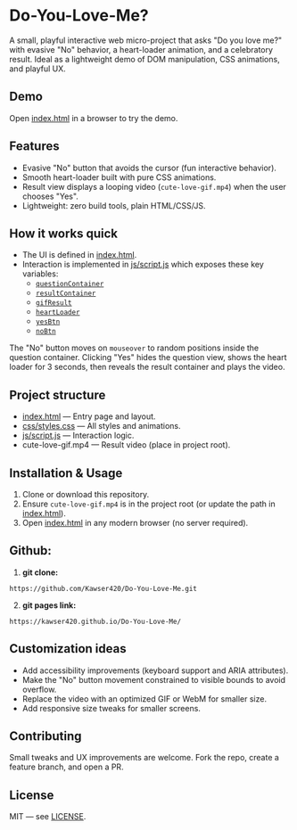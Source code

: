 # Do-You-Love-Me?

A small, playful interactive web micro-project that asks "Do you love me?" with evasive "No" behavior, a heart-loader animation, and a celebratory result. Ideal as a lightweight demo of DOM manipulation, CSS animations, and playful UX.

## Demo

Open [index.html](index.html) in a browser to try the demo.

## Features

- Evasive "No" button that avoids the cursor (fun interactive behavior).
- Smooth heart-loader built with pure CSS animations.
- Result view displays a looping video (`cute-love-gif.mp4`) when the user chooses "Yes".
- Lightweight: zero build tools, plain HTML/CSS/JS.

## How it works quick

- The UI is defined in [index.html](index.html).
- Interaction is implemented in [js/script.js](js/script.js) which exposes these key variables:
  - [`questionContainer`](js/script.js)
  - [`resultContainer`](js/script.js)
  - [`gifResult`](js/script.js)
  - [`heartLoader`](js/script.js)
  - [`yesBtn`](js/script.js)
  - [`noBtn`](js/script.js)

The "No" button moves on `mouseover` to random positions inside the question container. Clicking "Yes" hides the question view, shows the heart loader for 3 seconds, then reveals the result container and plays the video.

## Project structure

- [index.html](index.html) — Entry page and layout.
- [css/styles.css](css/styles.css) — All styles and animations.
- [js/script.js](js/script.js) — Interaction logic.
- cute-love-gif.mp4 — Result video (place in project root).

## Installation & Usage

1. Clone or download this repository.
2. Ensure `cute-love-gif.mp4` is in the project root (or update the path in [index.html](index.html)).
3. Open [index.html](index.html) in any modern browser (no server required).

## Github:

1. **git clone:**

```
https://github.com/Kawser420/Do-You-Love-Me.git
```

2. **git pages link:**

```
https://kawser420.github.io/Do-You-Love-Me/
```

## Customization ideas

- Add accessibility improvements (keyboard support and ARIA attributes).
- Make the "No" button movement constrained to visible bounds to avoid overflow.
- Replace the video with an optimized GIF or WebM for smaller size.
- Add responsive size tweaks for smaller screens.

## Contributing

Small tweaks and UX improvements are welcome. Fork the repo, create a feature branch, and open a PR.

## License

MIT — see [LICENSE](LICENSE).
